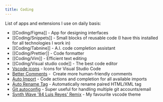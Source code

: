 ```yaml
---
title: Coding
---
```


List of apps and extensions I use on daily basis:
- [[Coding/Figma]] -  App for designing interfaces
- [[Coding/Snippets]] - Small blocks of reusable code (I have this installed for all technologies I work in)
- [[Coding/Tabnine]] - A.I. code completion assistant
- [[Coding/Prettier]] - Code formatter
- [[Coding/Vim]] - Efficient text editing
- [[Coding/Visual studio code]] - The best code editor
- [Vscode icons](https://marketplace.visualstudio.com/items?itemName=vscode-icons-team.vscode-icons) - Icons for Visual Studio Code
- [Better Comments](https://marketplace.visualstudio.com/items?itemName=aaron-bond.better-comments) -  Create more human-friendly comments
- [Auto Import](https://marketplace.visualstudio.com/items?itemName=steoates.autoimport) - Code actions and completion for all available imports
- [Auto Rename Tag](https://marketplace.visualstudio.com/items?itemName=formulahendry.auto-rename-tag) - Automatically rename paired HTML/XML tag
- [Git autoconfig](https://marketplace.visualstudio.com/items?itemName=shyykoserhiy.git-autoconfig) - Super useful for handling multiple git accounts/email
- [Synth Wave '84 Luis Reyes' Remix](https://marketplace.visualstudio.com/items?itemName=luis-reyes.synth-wave-remix) - My favourite vscode theme
